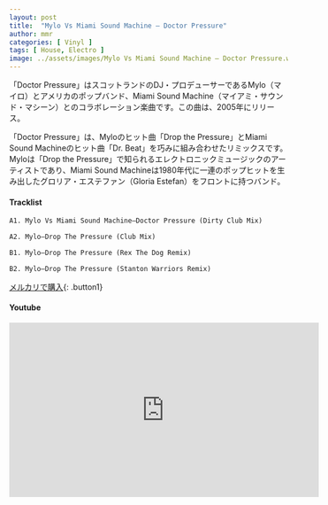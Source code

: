 ```yaml
---
layout: post
title:  "Mylo Vs Miami Sound Machine – Doctor Pressure"
author: mmr
categories: [ Vinyl ]
tags: [ House, Electro ]
image: ../assets/images/Mylo Vs Miami Sound Machine – Doctor Pressure.webp
---
```


「Doctor Pressure」はスコットランドのDJ・プロデューサーであるMylo（マイロ）とアメリカのポップバンド、Miami Sound Machine（マイアミ・サウンド・マシーン）とのコラボレーション楽曲です。この曲は、2005年にリリース。

「Doctor Pressure」は、Myloのヒット曲「Drop the Pressure」とMiami Sound Machineのヒット曲「Dr. Beat」を巧みに組み合わせたリミックスです。Myloは「Drop the Pressure」で知られるエレクトロニックミュージックのアーティストであり、Miami Sound Machineは1980年代に一連のポップヒットを生み出したグロリア・エステファン（Gloria Estefan）をフロントに持つバンド。


#### Tracklist
```md
A1. Mylo Vs Miami Sound Machine–Doctor Pressure (Dirty Club Mix)

A2. Mylo–Drop The Pressure (Club Mix)

B1. Mylo–Drop The Pressure (Rex The Dog Remix)

B2. Mylo–Drop The Pressure (Stanton Warriors Remix)
```

[メルカリで購入](https://jp.mercari.com/item/m34100476893?afid=6142608987){: .button1}

#### Youtube
<iframe width="560" height="315" src="https://www.youtube.com/embed/7FL0twxqpHA?si=swHeHJqUs4yygB4l" title="YouTube video player" frameborder="0" allow="accelerometer; autoplay; clipboard-write; encrypted-media; gyroscope; picture-in-picture; web-share" referrerpolicy="strict-origin-when-cross-origin" allowfullscreen></iframe>